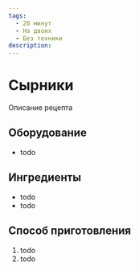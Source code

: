 ```yaml
---
tags:
  - 20 минут
  - На двоих
  - Без техники
description:
---
```

# Сырники

Описание рецепта

## Оборудование

- todo

## Ингредиенты

- todo
- todo

## Способ приготовления

1. todo
1. todo
